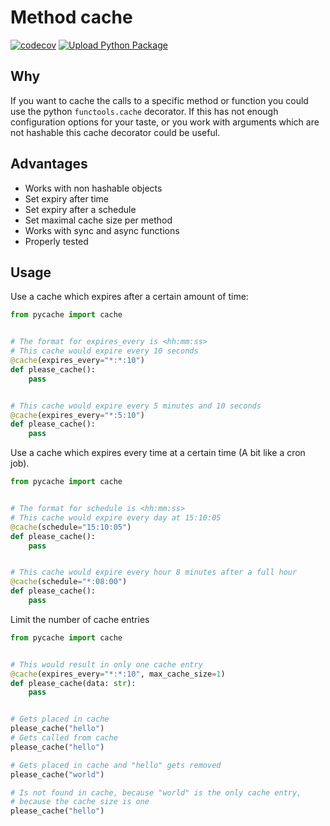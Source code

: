 # Method cache
[![codecov](https://codecov.io/gh/HuiiBuh/pycache/branch/master/graph/badge.svg?token=WYBEMXAQVO)](https://codecov.io/gh/HuiiBuh/pycache)
[![Upload Python Package](https://github.com/HuiiBuh/pycache/actions/workflows/publish.yml/badge.svg)](https://github.com/HuiiBuh/pycache/actions/workflows/publish.yml)
## Why

If you want to cache the calls to a specific method or function you could use the python `functools.cache` decorator. If
this has not enough configuration options for your taste, or you work with arguments which are not hashable this cache
decorator could be useful.

## Advantages

+ Works with non hashable objects
+ Set expiry after time
+ Set expiry after a schedule
+ Set maximal cache size per method
+ Works with sync and async functions
+ Properly tested

## Usage

Use a cache which expires after a certain amount of time:

```python
from pycache import cache


# The format for expires_every is <hh:mm:ss>
# This cache would expire every 10 seconds
@cache(expires_every="*:*:10")
def please_cache():
    pass


# This cache would expire every 5 minutes and 10 seconds
@cache(expires_every="*:5:10")
def please_cache():
    pass
```

Use a cache which expires every time at a certain time (A bit like a cron job).

```python
from pycache import cache


# The format for schedule is <hh:mm:ss>
# This cache would expire every day at 15:10:05
@cache(schedule="15:10:05")
def please_cache():
    pass


# This cache would expire every hour 8 minutes after a full hour
@cache(schedule="*:08:00")
def please_cache():
    pass
```

Limit the number of cache entries

```python
from pycache import cache


# This would result in only one cache entry
@cache(expires_every="*:*:10", max_cache_size=1)
def please_cache(data: str):
    pass


# Gets placed in cache
please_cache("hello")
# Gets called from cache
please_cache("hello")

# Gets placed in cache and "hello" gets removed
please_cache("world")

# Is not found in cache, because "world" is the only cache entry, 
# because the cache size is one
please_cache("hello")
```
